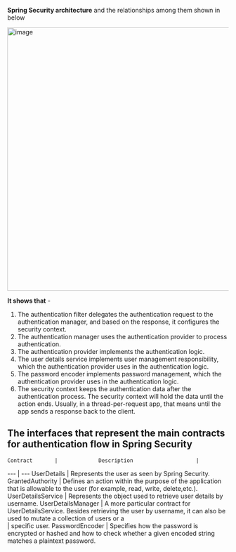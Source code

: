 **Spring Security architecture** and the relationships among them shown in below 

<img width="600" alt="image" src="https://github.com/user-attachments/assets/ec79a3c6-35d6-4418-b363-520071ea82be">

**It shows that** - 
1. The authentication filter delegates the authentication request to the authentication manager, and based on the response, it configures the security context.
2. The authentication manager uses the authentication provider to process authentication.
3. The authentication provider implements the authentication logic.
4. The user details service implements user management responsibility, which the authentication provider uses in the authentication logic.
5. The password encoder implements password management, which the authentication provider uses in the authentication logic.
6. The security context keeps the authentication data after the authentication process. The security context will hold the data until the action ends. Usually, in a
   thread-per-request app, that means until the app sends a response back to the client.

**The interfaces that represent the main contracts for authentication flow in Spring Security**
----------------------------------------------------------------
    Contract       |             Description                    |
--- | ---
UserDetails        | Represents the user as seen by Spring Security.
GrantedAuthority   | Defines an action within the purpose of the application that is allowable to the user (for example, read, write, delete,etc.).
UserDetailsService | Represents the object used to retrieve user details by username.
UserDetailsManager | A more particular contract for UserDetailsService. Besides retrieving the user by username, it can also be used to mutate a collection of users or a    
                   | specific user.
PasswordEncoder    | Specifies how the password is encrypted or hashed and how to check whether a given encoded string matches a plaintext password.
